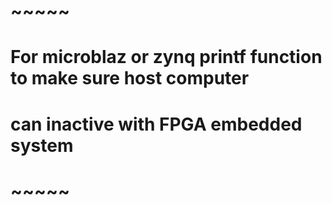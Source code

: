 # ~~~~~
# For microblaz or zynq printf function to make sure host computer
# can inactive with FPGA embedded system
# ~~~~~
